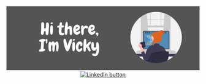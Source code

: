 <div align=center>
  <img alt="Hi there, I'm Vicky" src="./github_banner.png"/>
  <div>
  <a href="https://www.linkedin.com/in/vicfb/">
    <img alt="LinkedIn button" src="https://img.shields.io/badge/LinkedIn-darkslategrey?logo=linkedin&logoColor=white"/>
  </a>
  </div>
</div>
  

<!--
**vic-fb/vic-fb** is a ✨ _special_ ✨ repository because its `README.md` (this file) appears on your GitHub profile.

Here are some ideas to get you started:

- 🔭 I’m currently working on ...
- 🌱 I’m currently learning ...
- 👯 I’m looking to collaborate on ...
- 🤔 I’m looking for help with ...
- 💬 Ask me about ...
- 📫 How to reach me: ...
- 😄 Pronouns: ...
- ⚡ Fun fact: ...
-->
